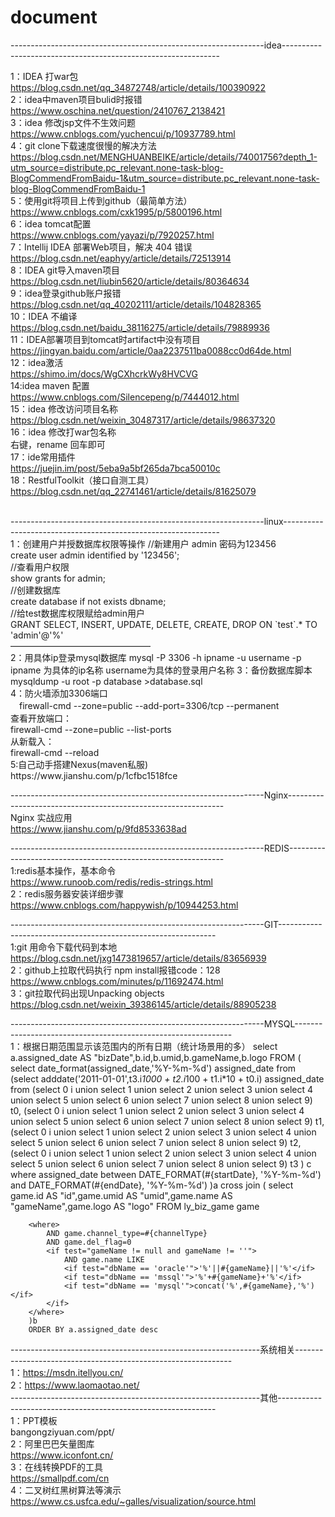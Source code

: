 # document
---------------------------------------------------------------idea--------------------------------------------------------------

1：IDEA 打war包</br>
https://blog.csdn.net/qq_34872748/article/details/100390922</br>
2：idea中maven项目bulid时报错</br>
https://www.oschina.net/question/2410767_2138421</br>
3：idea 修改jsp文件不生效问题</br>
https://www.cnblogs.com/yuchencui/p/10937789.html</br>
4：git clone下载速度很慢的解决方法</br>
https://blog.csdn.net/MENGHUANBEIKE/article/details/74001756?depth_1-utm_source=distribute.pc_relevant.none-task-blog-BlogCommendFromBaidu-1&utm_source=distribute.pc_relevant.none-task-blog-BlogCommendFromBaidu-1</br>
5：使用git将项目上传到github（最简单方法）</br>
https://www.cnblogs.com/cxk1995/p/5800196.html</br>
6：idea tomcat配置</br>
https://www.cnblogs.com/yayazi/p/7920257.html</br>
7：Intellij IDEA 部署Web项目，解决 404 错误</br>
https://blog.csdn.net/eaphyy/article/details/72513914</br>
8：IDEA git导入maven项目</br>
https://blog.csdn.net/liubin5620/article/details/80364634  </br>
9：idea登录github账户报错</br>
https://blog.csdn.net/qq_40202111/article/details/104828365  </br>
10：IDEA 不编译</br>
https://blog.csdn.net/baidu_38116275/article/details/79889936 </br>
11：IDEA部署项目到tomcat时artifact中没有项目</br>
https://jingyan.baidu.com/article/0aa2237511ba0088cc0d64de.html</br>
12：idea激活</br>
https://shimo.im/docs/WgCXhcrkWy8HVCVG</br>
14:idea maven 配置</br>
https://www.cnblogs.com/Silencepeng/p/7444012.html</br>
15：idea 修改访问项目名称</br>
https://blog.csdn.net/weixin_30487317/article/details/98637320</br>
16：idea 修改打war包名称</br>
右键，rename 回车即可</br>
17：ide常用插件</br>
https://juejin.im/post/5eba9a5bf265da7bca50010c</br>
18：RestfulToolkit（接口自测工具）</br>
https://blog.csdn.net/qq_22741461/article/details/81625079</br>

</br>
---------------------------------------------------------------linux--------------------------------------------------------------</br>
1：创建用户并授数据库权限等操作
//新建用户 admin 密码为123456</br>
create user admin identified by '123456';</br>
//查看用户权限</br>
show grants for admin;</br>
//创建数据库</br>
create database if not exists dbname;</br>
//给test数据库权限赋给admin用户</br>
GRANT SELECT, INSERT, UPDATE, DELETE, CREATE, DROP ON `test`.* TO 'admin'@'%'</br>
————————————————</br>
2：用具体ip登录mysql数据库
mysql -P 3306 -h ipname -u username -p
ipname 为具体的ip名称
username为具体的登录用户名称
3：备份数据库脚本</br>
mysqldump -u root -p database >database.sql</br>
4：防火墙添加3306端口</br>
　firewall-cmd --zone=public --add-port=3306/tcp --permanent</br>
  查看开放端口：</br>
  firewall-cmd --zone=public --list-ports</br>
  从新载入：</br>
  firewall-cmd --reload</br>
5:自己动手搭建Nexus(maven私服)</br>
https://www.jianshu.com/p/1cfbc1518fce</br>



---------------------------------------------------------------Nginx--------------------------------------------------------------</br>
 Nginx 实战应用</br>
https://www.jianshu.com/p/9fd8533638ad</br>

---------------------------------------------------------------REDIS--------------------------------------------------------------</br>
1:redis基本操作，基本命令</br>
https://www.runoob.com/redis/redis-strings.html</br>
2：redis服务器安装详细步骤</br>
https://www.cnblogs.com/happywish/p/10944253.html</br>

---------------------------------------------------------------GIT--------------------------------------------------------------</br>
1:git 用命令下载代码到本地</br>
https://blog.csdn.net/jxg1473819657/article/details/83656939</br>
2：github上拉取代码执行 npm install报错code：128</br>
https://www.cnblogs.com/minutes/p/11692474.html</br>
3：git拉取代码出现Unpacking objects
https://blog.csdn.net/weixin_39386145/article/details/88905238</br>

---------------------------------------------------------------MYSQL--------------------------------------------------------------</br>
1：根据日期范围显示该范围内的所有日期（统计场景用的多）
select a.assigned_date AS "bizDate",b.id,b.umid,b.gameName,b.logo
		FROM
		(
		select date_format(assigned_date,'%Y-%m-%d') assigned_date
		from
		(select adddate('2011-01-01',t3.i*1000 + t2.i*100 + t1.i*10 + t0.i) assigned_date
		from
		(select 0 i union select 1 union select 2 union select 3 union select 4 union select 5 union select 6 union select 7 union select 8 union select 9) t0,
		(select 0 i union select 1 union select 2 union select 3 union select 4 union select 5 union select 6 union select 7 union select 8 union select 9) t1,
		(select 0 i union select 1 union select 2 union select 3 union select 4 union select 5 union select 6 union select 7 union select 8 union select 9) t2,
		(select 0 i union select 1 union select 2 union select 3 union select 4 union select 5 union select 6 union select 7 union select 8 union select 9) t3
		) c
		where assigned_date between DATE_FORMAT(#{startDate}, '%Y-%m-%d') and DATE_FORMAT(#{endDate}, '%Y-%m-%d')
		)a
		cross join
		(
		select game.id AS "id",game.umid AS "umid",game.name AS "gameName",game.logo AS "logo" FROM ly_biz_game game

		<where>
			AND game.channel_type=#{channelType}
			AND game.del_flag=0
			<if test="gameName != null and gameName != ''">
				AND game.name LIKE
				<if test="dbName == 'oracle'">'%'||#{gameName}||'%'</if>
				<if test="dbName == 'mssql'">'%'+#{gameName}+'%'</if>
				<if test="dbName == 'mysql'">concat('%',#{gameName},'%')</if>
			</if>
		</where>
		)b
		ORDER BY a.assigned_date desc
		
		
--------------------------------------------------------------系统相关--------------------------------------------------------------</br>
1：https://msdn.itellyou.cn/</br>
2：https://www.laomaotao.net/</br>
--------------------------------------------------------------其他--------------------------------------------------------------</br>
1：PPT模板</br>
bangongziyuan.com/ppt/</br>
2：阿里巴巴矢量图库</br>
https://www.iconfont.cn/</br>
3：在线转换PDF的工具</br>
https://smallpdf.com/cn</br>
4：二叉树红黑树算法等演示</br>
https://www.cs.usfca.edu/~galles/visualization/source.html
